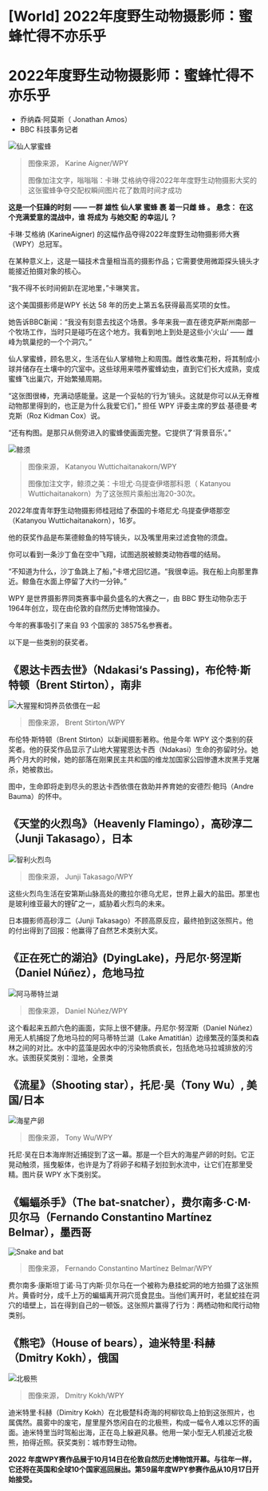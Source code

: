 # [World] 2022年度野生动物摄影师：蜜蜂忙得不亦乐乎

#  2022年度野生动物摄影师：蜜蜂忙得不亦乐乎

  * 乔纳森·阿莫斯（ Jonathan Amos） 
  * BBC 科技事务记者 


![仙人掌蜜蜂](_127039503_karine-aigner-wpy.jpg)

> 图像来源，  Karine Aigner/WPY
>
> 图像加注文字，嗡嗡嗡：卡琳·艾格纳夺得2022年年度野生动物摄影大奖的这张蜜蜂争夺交配权瞬间图片花了数周时间才成功

**这是一个狂躁的时刻** **—— 一群** **雄性** **仙人掌** **蜜蜂** **裹** **着一只雌** **蜂** **。** **悬念：** **在这个充满爱意的混战中，谁** **将成为** **与她交配** **的幸运儿** **？**

卡琳·艾格纳 (KarineAigner) 的这幅作品夺得2022年度野生动物摄影师大赛（WPY）总冠军。

在某种意义上，这是一辐技术含量相当高的摄影作品；它需要使用微距探头镜头才能接近拍摄对象的核心。

“我不得不长时间俯趴在泥地里，”卡琳笑言。

这个美国摄影师是WPY 长达 58 年的历史上第五名获得最高奖项的女性。

她告诉BBC新闻：“我没有刻意去找这个场景。多年来我一直在德克萨斯州南部一个牧场工作，当时只是碰巧在这个地方。我看到地上到处是这些小‘火山’ —— 雌峰为筑巢挖的一个个洞穴。”

仙人掌蜜蜂，顾名思义，生活在仙人掌植物上和周围。雌性收集花粉，将其制成小球并储存在土壤中的穴室中。这些球用来喂养蜜蜂幼虫，直到它们长大成熟，变成蜜蜂飞出巢穴，开始繁殖周期。

“这张图很棒，充满动感能量。这是一个妥帖的‘行为’镜头。这就是你可以从无脊椎动物那里得到的，也正是为什么我爱它们，” 担任 WPY 评委主席的罗兹·基德曼·考克斯（Roz Kidman Cox）说。

“还有构图。是那只从侧旁进入的蜜蜂使画面完整。它提供了‘背景音乐’。”

![鲸须](_127039504_katanyou-wuttichaitanakorn-wpy.jpg)

> 图像来源，  Katanyou Wuttichaitanakorn/WPY
>
> 图像加注文字，鲸须之美：卡坦尤·乌提查伊塔那科恩（ Katanyou Wuttichaitanakorn）为了这张照片乘船出海20-30次。

2022年度青年野生动物摄影师桂冠给了泰国的卡塔尼尤·乌提查伊塔那空（Katanyou Wuttichaitanakorn），16岁。

他的获奖作品是布莱德鲸鱼的特写镜头，以及嘴里用来过滤食物的须盘。

你可以看到一条沙丁鱼在空中飞翔，试图逃脱被鲸类动物吞噬的结局。

“不知道为什么，沙丁鱼跳上了船，”卡塔尤回忆道。“我很幸运。我在船上向那里靠近。鲸鱼在水面上停留了大约一分钟。”

WPY 是世界摄影界同类赛事中最负盛名的大赛之一，由 BBC 野生动物杂志于1964年创立，现在由伦敦的自然历史博物馆操办。

今年的赛事吸引了来自 93 个国家的 38575名参赛者。

以下是一些类别的获奖者。

##  《恩达卡西去世》（Ndakasi‘s Passing)，布伦特·斯特顿（Brent Stirton），南非

![大猩猩和饲养员依偎在一起](_127039507_brent-stirton-wpy.jpg)

> 图像来源，  Brent Stirton/WPY

布伦特·斯特顿（Brent Stirton）以新闻摄影著称。他是今年 WPY 这个类别的获奖者。他的获奖作品显示了山地大猩猩恩达卡西（Ndakasi）生命的弥留时分。她两个月大的时候，她的部落在刚果民主共和国的维龙加国家公园惨遭木炭黑手党屠杀，她被救出。

图中，生命即将走到尽头的恩达卡西依偎在救助并养育她的安德烈·鲍玛（Andre Bauma）的怀中。

##  《天堂的火烈鸟》（Heavenly Flamingo），高砂淳二（Junji Takasago），日本

![智利火烈鸟](_127039550_57e85085-504c-41e1-95a7-560a2626de75.jpg)

> 图像来源，  Junji Takasago/WPY

这些火烈鸟生活在安第斯山脉高处的撒拉尔德乌尤尼，世界上最大的盐田。那里也是玻利维亚最大的锂矿之一，威胁着火烈鸟的未来。

日本摄影师高砂淳二（Junji Takasago）不顾高原反应，最终拍到这张照片。他的付出得到了回报：他赢得了自然艺术类别大奖。

##  《正在死亡的湖泊》(DyingLake)，丹尼尔·努涅斯（Daniel Núñez），危地马拉

![阿马蒂特兰湖](_127039508_daniel-nunez-wpy.jpg)

> 图像来源，  Daniel Núñez/WPY

这个看起来五颜六色的画面，实际上很不健康。丹尼尔·努涅斯（Daniel Núñez）用无人机捕捉了危地马拉的阿马蒂特兰湖（Lake Amatitlán）边缘繁茂的藻类和森林之间的对比。水中的蓝藻是因水中的污染物质疯长，包括危地马拉城排放的污水。该图获奖类别：湿地，全景类

##  《流星》（Shooting star），托尼·吴（Tony Wu）, 美国/日本

![海星产卵](_127039506_tony-wu-wpy.jpg)

> 图像来源，  Tony Wu/WPY

托尼·吴在日本海岸附近捕捉到了这一幕。那是一个巨大的海星产卵的时刻。它正晃动触须，摇曳躯体，也许是为了将卵子和精子划拉到水流中，让它们在那里受精。图片获 WPY 水下类别奖。

##  《蝙蝠杀手》（The bat-snatcher），费尔南多·C·M·贝尔马（Fernando Constantino Martínez Belmar），墨西哥

![Snake and bat](_127039500_fernando-constantino-martinez-belmar-wpy.jpg)

> 图像来源，  Fernando Constantino Martínez Belmar/WPY

费尔南多·康斯坦丁诺·马丁内斯·贝尔马在一个被称为悬挂蛇洞的地方拍摄了这张照片。黄昏时分，成千上万的蝙蝠离开洞穴觅食昆虫。当他们离开时，老鼠蛇挂在洞穴的墙壁上，旨在得到自己的一顿饭。这张照片赢得了行为：两栖动物和爬行动物类别。

##  《熊宅》（House of bears），迪米特里·科赫（Dmitry Kokh），俄国

![北极熊](_127039499_dmitry-kokh-wpy.jpg)

> 图像来源，  Dmitry Kokh/WPY

迪米特里·科赫（Dimitry Kokh）在北极楚科奇海的柯柳钦岛上拍到这张照片，也属偶然。晨雾中的废宅，屋里屋外悠闲自在的北极熊，构成一幅令人难以忘怀的画面。迪米特里当时驾船出海，正在岛上躲避风暴。他用一架小型无人机接近北极熊，拍得近照。获奖类别：城市野生动物。

**2022 年度WPY赛作品展于10月14日在伦敦自然历史博物馆开幕。与往年一样，它还将在英国和全球10个国家巡回展出。第59届年度WPY参赛作品从10月17日开始接受。**


